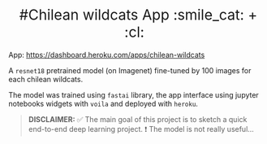 <h1 style="font-weight:normal" align="center">
  &nbsp;#Chilean wildcats App :smile_cat: + :cl:&nbsp;
</h1>

App: https://dashboard.heroku.com/apps/chilean-wildcats

A `resnet18` pretrained model (on Imagenet) fine-tuned by 100 images for each 
chilean wildcats.

The model was trained using `fastai` library, the app interface using jupyter
notebooks widgets with `voila` and deployed with `heroku`.

> **DISCLAIMER:**
:white_check_mark: The main goal of this project is to sketch a quick end-to-end deep learning
project.
:exclamation: The model is not really useful...

